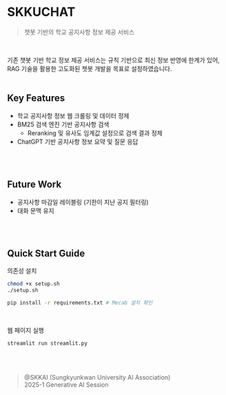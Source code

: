 # SKKUCHAT
> 챗봇 기반의 학교 공지사항 정보 제공 서비스
<br>

기존 챗봇 기반 학교 정보 제공 서비스는 규칙 기반으로 최신 정보 반영에 한계가 있어, RAG 기술을 활용한 고도화된 챗봇 개발을 목표로 설정하였습니다.
<br>
<br>

## Key Features
* 학교 공지사항 정보 웹 크롤링 및 데이터 정제
* BM25 검색 엔진 기반 공지사항 검색
  * Reranking 및 유사도 임계값 설정으로 검색 결과 정제
* ChatGPT 기반 공지사항 정보 요약 및 질문 응답
<br>
<br>

## Future Work
* 공지사항 마감일 레이블링 (기한이 지난 공지 필터링)
* 대화 문맥 유지
<br>
<br>

## Quick Start Guide
의존성 설치
```bash
chmod +x setup.sh
./setup.sh

pip install -r requirements.txt # Mecab 설치 확인
```
<br>

웹 페이지 실행
```bash
streamlit run streamlit.py
```
<br>
<br>

> @SKKAI (Sungkyunkwan University AI Association)    
> 2025-1 Generative AI Session